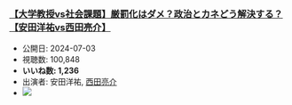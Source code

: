 ### [【大学教授vs社会課題】厳罰化はダメ？政治とカネどう解決する？【安田洋祐vs西田亮介】](https://www.youtube.com/watch?v=H6v4OZL_LSs)
-   公開日: 2024-07-03
-   視聴数: 100,848
-   **いいね数: 1,236**
-   出演者: 安田洋祐, [西田亮介](/rehacq_fan/people/西田亮介 "wikilink")
- [![](https://img.youtube.com/vi/H6v4OZL_LSs/hqdefault.jpg)](https://www.youtube.com/watch?v=H6v4OZL_LSs)
